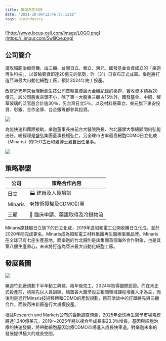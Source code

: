 ```yaml
---
title: 樂迦再生科技
date: "2021-10-06T12:46:37.121Z"
tags: bioindustry
---
```


![http://www.locus-cell.com/image/LOGO.png](https://i.imgur.com/5wIiKxe.png)

## 公司簡介

搶攻細胞治療商機，由三顧、台灣日立、華立、東元、國發基金合資成立的「樂迦再生科技」，以首輪募資即達20億元的氣勢，昨（31）日宣布正式成軍。樂迦將打造亞洲最大自動化細胞工廠，預計2024年完工投產。

改寫近15年來台灣新創生技公司首輪籌資最大金額紀錄的樂迦，實收資本額為20億元，該公司股東來頭不小，除了第一大股東三顧占15％外，國發基金、中鋼、耀華玻璃的泛官股合計逾30％，另台灣日立5％，以及材料廠華立、東元旗下東安投資、彰銀、合作金庫、台企銀等都參與投資。

![](https://i.imgur.com/cx7bbQ0.jpg)

為能快速和國際接軌，樂迦董事長由前台大醫院院長、台北醫學大學總顧問何弘能出任，總經理是盛弘集團董事長楊弘仁，另全球市占率最高細胞CDMO日立化成（Minaris）的CEO古石和親博士親自出任董事。

![](https://i.imgur.com/dqBRfLJ.png)

## 策略聯盟

|    公司   | 策略合作內容                        |
|-|-|
|    日立   | 🏭 建廠及人員培訓        |
| Minaris | 🛠️技術授權及CDMO訂單 |
|    三顧   | 🏣 臨床申請、藥證取得及冷鏈物流  |

Minaris原隸屬日立旗下的日立化成，2019年底昭和電工公開收購日立化成，並於2020年間完成更名，Minaris成為昭和電工材料集團再生醫療事業品牌。Minaris在全球已有七座生產基地，而樂迦的竹北廠則是該集團首個海外合作對象，也是其第八個生產重心，未來將打造為亞洲最大自動化細胞工廠。

## 發展藍圖

![](https://i.imgur.com/BiTx7zd.png)

樂迦竹北廠規劃下半年動工興建，兩年後完工，2024年取得國際認證。而在未正式投產前，初期先以人員訓練、結盟各大醫學設立相關領域課程培養人才為主，而後則是進行Minaris技術移轉和CDMO的產製規劃，目前洽談中的訂單將先與三顧合作，而後再由新廠進行大規模投產。

根據Research and Markets公布的最新調查預測，2025年全球再生醫學市場規模將達1,240億美元，2019～2025年將以複合年成長率23.3％增長，基因與細胞治療的快速發展，將帶動細胞基因治療CDMO市場進入成長快車道，對樂迦未來的發展提供極大的成長空間。
